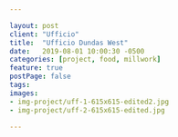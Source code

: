 ```yaml
---

layout: post
client: "Ufficio"
title:  "Ufficio Dundas West"
date:   2019-08-01 10:00:30 -0500
categories: [project, food, millwork]
feature: true
postPage: false
tags:
images: 
- img-project/uff-1-615x615-edited2.jpg
- img-project/uff-2-615x615-edited.jpg

---
```



